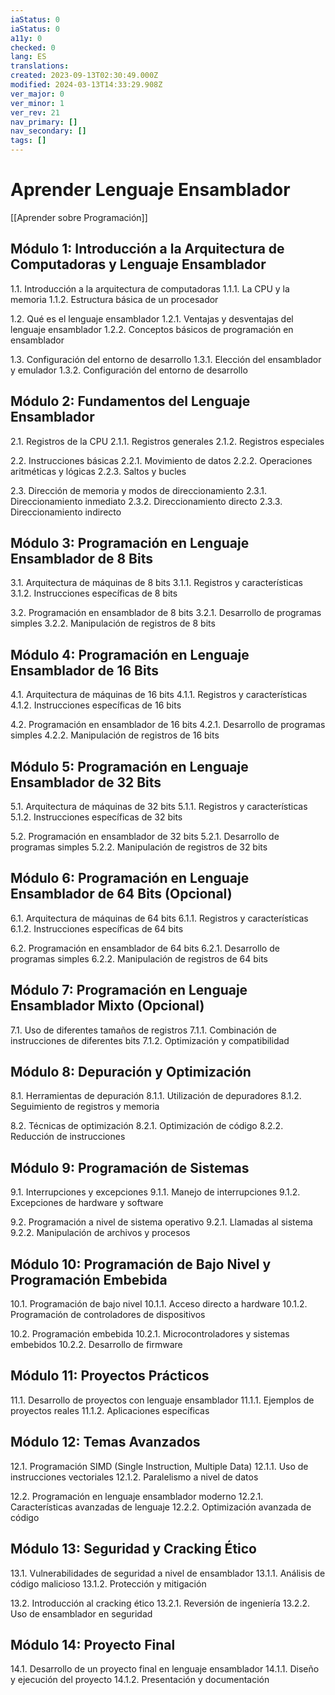 ```yaml
---
iaStatus: 0
iaStatus: 0
a11y: 0
checked: 0
lang: ES
translations: 
created: 2023-09-13T02:30:49.000Z
modified: 2024-03-13T14:33:29.908Z
ver_major: 0
ver_minor: 1
ver_rev: 21
nav_primary: []
nav_secondary: []
tags: []
---
```

# Aprender Lenguaje Ensamblador

[[Aprender sobre Programación]]

## Módulo 1: Introducción a la Arquitectura de Computadoras y Lenguaje Ensamblador

1.1. Introducción a la arquitectura de computadoras
   1.1.1. La CPU y la memoria
   1.1.2. Estructura básica de un procesador

1.2. Qué es el lenguaje ensamblador
   1.2.1. Ventajas y desventajas del lenguaje ensamblador
   1.2.2. Conceptos básicos de programación en ensamblador

1.3. Configuración del entorno de desarrollo
   1.3.1. Elección del ensamblador y emulador
   1.3.2. Configuración del entorno de desarrollo

## Módulo 2: Fundamentos del Lenguaje Ensamblador

2.1. Registros de la CPU
   2.1.1. Registros generales
   2.1.2. Registros especiales

2.2. Instrucciones básicas
   2.2.1. Movimiento de datos
   2.2.2. Operaciones aritméticas y lógicas
   2.2.3. Saltos y bucles

2.3. Dirección de memoria y modos de direccionamiento
   2.3.1. Direccionamiento inmediato
   2.3.2. Direccionamiento directo
   2.3.3. Direccionamiento indirecto

## Módulo 3: Programación en Lenguaje Ensamblador de 8 Bits

3.1. Arquitectura de máquinas de 8 bits
   3.1.1. Registros y características
   3.1.2. Instrucciones específicas de 8 bits

3.2. Programación en ensamblador de 8 bits
   3.2.1. Desarrollo de programas simples
   3.2.2. Manipulación de registros de 8 bits

## Módulo 4: Programación en Lenguaje Ensamblador de 16 Bits

4.1. Arquitectura de máquinas de 16 bits
   4.1.1. Registros y características
   4.1.2. Instrucciones específicas de 16 bits

4.2. Programación en ensamblador de 16 bits
   4.2.1. Desarrollo de programas simples
   4.2.2. Manipulación de registros de 16 bits

## Módulo 5: Programación en Lenguaje Ensamblador de 32 Bits

5.1. Arquitectura de máquinas de 32 bits
   5.1.1. Registros y características
   5.1.2. Instrucciones específicas de 32 bits

5.2. Programación en ensamblador de 32 bits
   5.2.1. Desarrollo de programas simples
   5.2.2. Manipulación de registros de 32 bits

## Módulo 6: Programación en Lenguaje Ensamblador de 64 Bits (Opcional)

6.1. Arquitectura de máquinas de 64 bits
   6.1.1. Registros y características
   6.1.2. Instrucciones específicas de 64 bits

6.2. Programación en ensamblador de 64 bits
   6.2.1. Desarrollo de programas simples
   6.2.2. Manipulación de registros de 64 bits

## Módulo 7: Programación en Lenguaje Ensamblador Mixto (Opcional)

7.1. Uso de diferentes tamaños de registros
   7.1.1. Combinación de instrucciones de diferentes bits
   7.1.2. Optimización y compatibilidad

## Módulo 8: Depuración y Optimización

8.1. Herramientas de depuración
   8.1.1. Utilización de depuradores
   8.1.2. Seguimiento de registros y memoria

8.2. Técnicas de optimización
   8.2.1. Optimización de código
   8.2.2. Reducción de instrucciones

## Módulo 9: Programación de Sistemas

9.1. Interrupciones y excepciones
   9.1.1. Manejo de interrupciones
   9.1.2. Excepciones de hardware y software

9.2. Programación a nivel de sistema operativo
   9.2.1. Llamadas al sistema
   9.2.2. Manipulación de archivos y procesos

## Módulo 10: Programación de Bajo Nivel y Programación Embebida

10.1. Programación de bajo nivel
   10.1.1. Acceso directo a hardware
   10.1.2. Programación de controladores de dispositivos

10.2. Programación embebida
   10.2.1. Microcontroladores y sistemas embebidos
   10.2.2. Desarrollo de firmware

## Módulo 11: Proyectos Prácticos

11.1. Desarrollo de proyectos con lenguaje ensamblador
   11.1.1. Ejemplos de proyectos reales
   11.1.2. Aplicaciones específicas

## Módulo 12: Temas Avanzados

12.1. Programación SIMD (Single Instruction, Multiple Data)
   12.1.1. Uso de instrucciones vectoriales
   12.1.2. Paralelismo a nivel de datos

12.2. Programación en lenguaje ensamblador moderno
   12.2.1. Características avanzadas de lenguaje
   12.2.2. Optimización avanzada de código

## Módulo 13: Seguridad y Cracking Ético

13.1. Vulnerabilidades de seguridad a nivel de ensamblador
   13.1.1. Análisis de código malicioso
   13.1.2. Protección y mitigación

13.2. Introducción al cracking ético
   13.2.1. Reversión de ingeniería
   13.2.2. Uso de ensamblador en seguridad 
   
## Módulo 14: Proyecto Final 

14.1. Desarrollo de un proyecto final en lenguaje ensamblador 
	14.1.1. Diseño y ejecución del proyecto 
	14.1.2. Presentación y documentación